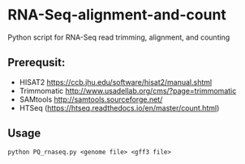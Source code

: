 # RNA-Seq-alignment-and-count
Python script for RNA-Seq read trimming, alignment, and counting

## Prerequsit:
  * HISAT2 <https://ccb.jhu.edu/software/hisat2/manual.shtml>
  * Trimmomatic <http://www.usadellab.org/cms/?page=trimmomatic>
  * SAMtools <http://samtools.sourceforge.net/>
  * HTSeq (https://htseq.readthedocs.io/en/master/count.html)


## Usage
`python PQ_rnaseq.py <genome file> <gff3 file>`

